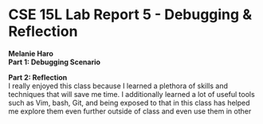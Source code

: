 # CSE 15L Lab Report 5 - Debugging & Reflection
**Melanie Haro** <br />
**Part 1: Debugging Scenario** <br />

**Part 2: Reflection** <br /> 
I really enjoyed this class because I learned a plethora of skills and techniques that will save me time. I additionally learned a 
lot of useful tools such as Vim, bash, Git, and being exposed to that in this class has helped me explore them even further outside of 
class and even use them in other 

